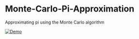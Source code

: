 # Monte-Carlo-Pi-Approximation
Approximating pi using the Monte Carlo algorithm

[![Demo](https://i.gyazo.com/bcb3e2e9efffde3ff452a0d1ee68c433.gif)](https://gyazo.com/bcb3e2e9efffde3ff452a0d1ee68c433)
